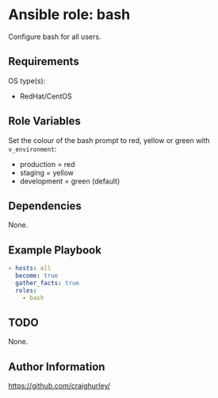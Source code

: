 # Ansible role: bash

Configure bash for all users.

## Requirements

OS type(s):

* RedHat/CentOS

## Role Variables

Set the colour of the bash prompt to red, yellow or green with `v_environment`:

* production = red
* staging = yellow
* development = green (default)

## Dependencies

None.

## Example Playbook

```yaml
- hosts: all
  become: true
  gather_facts: true
  roles:
    - bash
```

## TODO

None.

## Author Information

<https://github.com/craighurley/>
